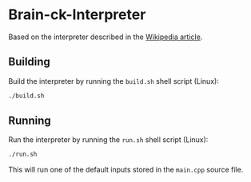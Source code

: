 # Brain-ck-Interpreter
Based on the interpreter described in the [Wikipedia article](https://en.wikipedia.org/wiki/Brainfuck).

## Building
Build the interpreter by running the `build.sh` shell script (Linux):

```bash
./build.sh
```

## Running
Run the interpreter by running the `run.sh` shell script (Linux):

```bash
./run.sh
```

This will run one of the default inputs stored in the `main.cpp` source file.
